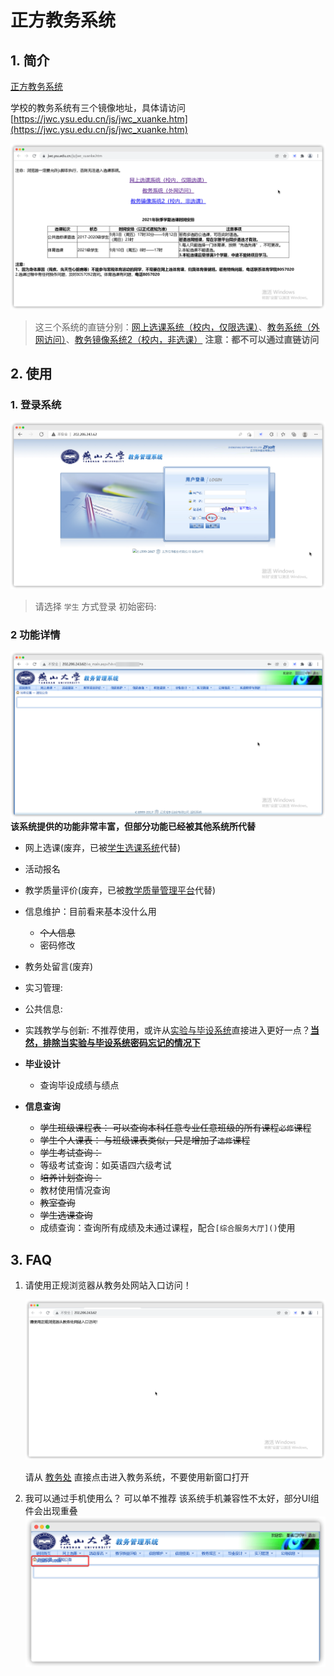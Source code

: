 <!-- 
    author: ercao (vip@ercao.cn) 
-->

# 正方教务系统

## 1. 简介

[正方教务系统](http://202.206.243.62/)

学校的教务系统有三个镜像地址，具体请访问[https://jwc.ysu.edu.cn/js/jwc_xuanke.htm](https://jwc.ysu.edu.cn/js/jwc_xuanke.htm)

![选课](./images/3492b9b8a83636796816140b0f75afc1ca9fbc72bd07883f4dc328910e3939a8-20220207133439.png)

<!-- TODO(ercao): 校内镜像直链 -->
> 这三个系统的直链分别：[网上选课系统（校内，仅限选课）](./#)、[教务系统（外网访问）](http://202.206.243.62/)、[教务镜像系统2（校内，非选课）](http://202.206.243.9:8080/)
> **注意：都不可以通过直链访问**

## 2. 使用

### 1. 登录系统

![登录系统](./images/5bc71dffe42bf817aefaaf2e4f6f5252dd380035e2f9627b6db821e194fcc249-20220207134448.png)  

<!-- TODO(ercao): 教务系统初始密码 -->
> 请选择 `学生` 方式登录
> 初始密码:

### 2 功能详情

![系统主页](./images/c8f005ef7b4058a9c9a6c72dcae9e3f329b5edb99fcf33ab47e28ee5a8f2edd4-20220207134837.png)  
**该系统提供的功能非常丰富，但部分功能已经被其他系统所代替**

- 网上选课(废弃，已被[学生选课系统](https://xsxk.ysu.edu.cn/)代替)
- 活动报名
- 教学质量评价(废弃，已被[教学质量管理平台](https://ysu.mycospxk.com)代替)
- 信息维护：目前看来基本没什么用
  - ~~个人信息~~
  - 密码修改
- 教务处留言(废弃)
- 实习管理:
- 公共信息:
- 实践教学与创新: 不推荐使用，或许从[实验与毕设系统](http://202.206.243.7/)直接进入更好一点？**[当然，排除当实验与毕设系统密码忘记的情况下](./auth.md#1.简介)**

- **毕业设计**
  - 查询毕设成绩与绩点
- **信息查询**
  - ~~学生班级课程表： 可以查询本科任意专业任意班级的所有课程`必修`课程~~
  - ~~学生个人课表： 与班级课表类似，只是增加了`选修`课程~~
  - ~~学生考试查询：~~
  - 等级考试查询：如英语四六级考试
  - ~~培养计划查询：~~
  - 教材使用情况查询
  - ~~教室查询~~
  - ~~学生选课查询~~
  - 成绩查询：查询所有成绩及未通过课程，配合`[综合服务大厅]()`使用

## 3. FAQ

1. 请使用正规浏览器从教务处网站入口访问！

    ![请使用正规浏览器从教务处网站入口访问](./images/bb7d841b5acb5d938827a3725ebb53f125498139a0752d121284577427178575-20220207133021.png)  

    请从 [教务处](https://jwc.edu.cn) 直接点击进入教务系统，不要使用新窗口打开

2. 我可以通过手机使用么？
    可以单不推荐
    该系统手机兼容性不太好，部分UI组件会出现重叠
    ![手机UI](./images/4a62338f976a47935530e1ff606b42470072dc9db2468ce6c55ee21010752a5d-20220207160517.png)  
